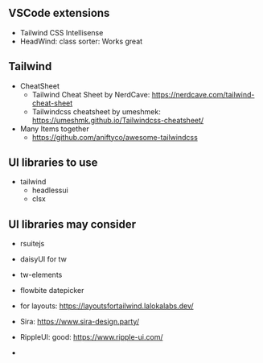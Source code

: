 ## VSCode extensions
- Tailwind CSS Intellisense
- HeadWind: class sorter: Works great

## Tailwind 
- CheatSheet
	- Tailwind Cheat Sheet by NerdCave: https://nerdcave.com/tailwind-cheat-sheet
	- Tailwindcss cheatsheet by umeshmek: https://umeshmk.github.io/Tailwindcss-cheatsheet/
- Many Items together
	- https://github.com/aniftyco/awesome-tailwindcss
	
## UI libraries to use
- tailwind
	- headlessui
	- clsx

## UI libraries may consider
- rsuitejs

- daisyUI for tw
- tw-elements
- flowbite datepicker
- for layouts: https://layoutsfortailwind.lalokalabs.dev/
- Sira: https://www.sira-design.party/
- RippleUI: good: https://www.ripple-ui.com/
- 